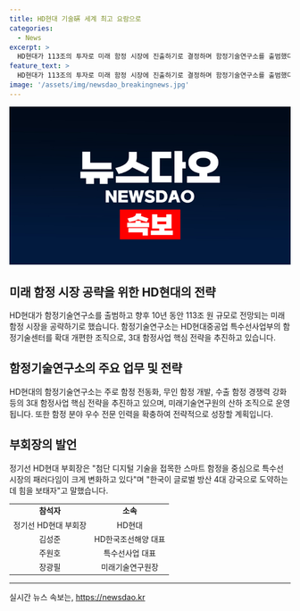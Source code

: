 ```yaml
---
title: HD현대 기술硏 세계 최고 요람으로
categories:
  - News
excerpt: >
  HD현대가 113조의 투자로 미래 함정 시장에 진출하기로 결정하며 함정기술연구소를 출범했다. 이에는 부회장 등 경영진과 함께 관계자 50여 명이 참석했다. 이 연구소는 함정 전동화, 무인 함정 개발, 수출 함정 경쟁력을 강화하는 등 3대 핵심 전략을 추진하고, 우수 전문 인력을 확충하는 계획이다. 함정기술연구소는 한국의 글로벌 방산 4대 강국 도약을 위한 세계 최고의 함정 기술 요람으로 만들기 위해 노력할 것으로 전망된다.
feature_text: >
  HD현대가 113조의 투자로 미래 함정 시장에 진출하기로 결정하며 함정기술연구소를 출범했다. 이에는 부회장 등 경영진과 함께 관계자 50여 명이 참석했다. 이 연구소는 함정 전동화, 무인 함정 개발, 수출 함정 경쟁력을 강화하는 등 3대 핵심 전략을 추진하고, 우수 전문 인력을 확충하는 계획이다. 함정기술연구소는 한국의 글로벌 방산 4대 강국 도약을 위한 세계 최고의 함정 기술 요람으로 만들기 위해 노력할 것으로 전망된다.
image: '/assets/img/newsdao_breakingnews.jpg'
---
```


<p><img src="/assets/img/newsdao_breakingnews.jpg" alt="ranknews 속보" /></p>

<h2 data-ke-size="size26">미래 함정 시장 공략을 위한 HD현대의 전략</h2>

<p data-ke-size="size16">HD현대가 함정기술연구소를 출범하고 향후 10년 동안 113조 원 규모로 전망되는 미래 함정 시장을 공략하기로 했습니다. 함정기술연구소는 HD현대중공업 특수선사업부의 함정기술센터를 확대 개편한 조직으로, 3대 함정사업 핵심 전략을 추진하고 있습니다.</p>

<h2 data-ke-size="size26">함정기술연구소의 주요 업무 및 전략</h2>

<p data-ke-size="size16">HD현대의 함정기술연구소는 주로 함정 전동화, 무인 함정 개발, 수출 함정 경쟁력 강화 등의 3대 함정사업 핵심 전략을 추진하고 있으며, 미래기술연구원의 산하 조직으로 운영됩니다. 또한 함정 분야 우수 전문 인력을 확충하여 전략적으로 성장할 계획입니다.</p>

<h2 data-ke-size="size26">부회장의 발언</h2>

<p data-ke-size="size16">정기선 HD현대 부회장은 "첨단 디지털 기술을 접목한 스마트 함정을 중심으로 특수선 시장의 패러다임이 크게 변화하고 있다"며 "한국이 글로벌 방산 4대 강국으로 도약하는 데 힘을 보태자"고 말했습니다.</p>

<table>
  <tr>
    <td style="text-align: center; height: 17px;"><b>참석자</b></td>
    <td style="text-align: center; height: 17px;"><b>소속</b></td>
  </tr>
  <tr>
    <td style="text-align: center; height: 17px;">정기선 HD현대 부회장</td>
    <td style="text-align: center; height: 17px;">HD현대</td>
  </tr>
  <tr>
    <td style="text-align: center; height: 17px;">김성준</td>
    <td style="text-align: center; height: 17px;">HD한국조선해양 대표</td>
  </tr>
  <tr>
    <td style="text-align: center; height: 17px;">주원호</td>
    <td style="text-align: center; height: 17px;">특수선사업 대표</td>
  </tr>
  <tr>
    <td style="text-align: center; height: 17px;">장광필</td>
    <td style="text-align: center; height: 17px;">미래기술연구원장</td>
  </tr>
</table>

<hr>
실시간 뉴스 속보는, <a href="https://newsdao.kr" rel="dofollow">https://newsdao.kr</a>


